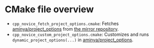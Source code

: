 # CMake file overview

- `cpp_novice_fetch_project_options.cmake`: Fetches [aminya/project_options](https://github.com/aminya/project_options) from [the mirror repository](https://gitee.com/cpp_tutorial/project_options).
- `cpp_novice_custom_project_options.cmake`: Customizes and runs `dynamic_project_options(...)` in [aminya/project_options](https://github.com/aminya/project_options).
